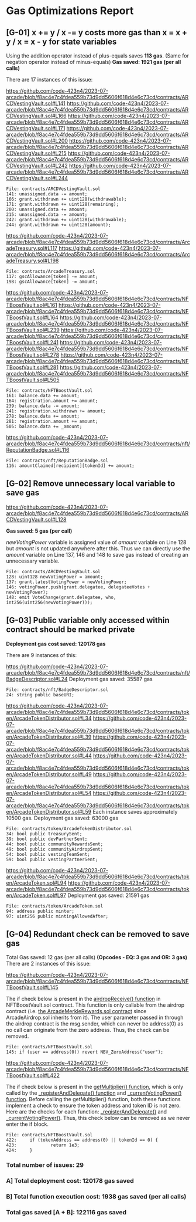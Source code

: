 # Gas Optimizations Report

## [G-01] x += y / x -= y costs more gas than x = x + y / x = x - y for state variables

Using the addition operator instead of plus-equals saves **113 gas**. (Same for negation operator instead of minus-equals)
**Gas saved: 1921 gas (per all calls)** 

There are 17 instances of this issue:

https://github.com/code-423n4/2023-07-arcade/blob/f8ac4e7c4fdea559b73d9dd5606f618d4e6c73cd/contracts/ARCDVestingVault.sol#L141
https://github.com/code-423n4/2023-07-arcade/blob/f8ac4e7c4fdea559b73d9dd5606f618d4e6c73cd/contracts/ARCDVestingVault.sol#L166
https://github.com/code-423n4/2023-07-arcade/blob/f8ac4e7c4fdea559b73d9dd5606f618d4e6c73cd/contracts/ARCDVestingVault.sol#L171
https://github.com/code-423n4/2023-07-arcade/blob/f8ac4e7c4fdea559b73d9dd5606f618d4e6c73cd/contracts/ARCDVestingVault.sol#L200
https://github.com/code-423n4/2023-07-arcade/blob/f8ac4e7c4fdea559b73d9dd5606f618d4e6c73cd/contracts/ARCDVestingVault.sol#L215
https://github.com/code-423n4/2023-07-arcade/blob/f8ac4e7c4fdea559b73d9dd5606f618d4e6c73cd/contracts/ARCDVestingVault.sol#L242
https://github.com/code-423n4/2023-07-arcade/blob/f8ac4e7c4fdea559b73d9dd5606f618d4e6c73cd/contracts/ARCDVestingVault.sol#L244

```solidity
File: contracts/ARCDVestingVault.sol
141: unassigned.data -= amount;
166: grant.withdrawn += uint128(withdrawable);
171: grant.withdrawn += uint128(remaining);
200: unassigned.data += amount;
215: unassigned.data -= amount;
242: grant.withdrawn += uint128(withdrawable);
244: grant.withdrawn += uint128(amount);
```

https://github.com/code-423n4/2023-07-arcade/blob/f8ac4e7c4fdea559b73d9dd5606f618d4e6c73cd/contracts/ArcadeTreasury.sol#L117
https://github.com/code-423n4/2023-07-arcade/blob/f8ac4e7c4fdea559b73d9dd5606f618d4e6c73cd/contracts/ArcadeTreasury.sol#L198

```solidity
File: contracts/ArcadeTreasury.sol
117: gscAllowance[token] -= amount;
198: gscAllowance[token] -= amount;
```

https://github.com/code-423n4/2023-07-arcade/blob/f8ac4e7c4fdea559b73d9dd5606f618d4e6c73cd/contracts/NFTBoostVault.sol#L161
https://github.com/code-423n4/2023-07-arcade/blob/f8ac4e7c4fdea559b73d9dd5606f618d4e6c73cd/contracts/NFTBoostVault.sol#L164
https://github.com/code-423n4/2023-07-arcade/blob/f8ac4e7c4fdea559b73d9dd5606f618d4e6c73cd/contracts/NFTBoostVault.sol#L239
https://github.com/code-423n4/2023-07-arcade/blob/f8ac4e7c4fdea559b73d9dd5606f618d4e6c73cd/contracts/NFTBoostVault.sol#L241
https://github.com/code-423n4/2023-07-arcade/blob/f8ac4e7c4fdea559b73d9dd5606f618d4e6c73cd/contracts/NFTBoostVault.sol#L278
https://github.com/code-423n4/2023-07-arcade/blob/f8ac4e7c4fdea559b73d9dd5606f618d4e6c73cd/contracts/NFTBoostVault.sol#L281
https://github.com/code-423n4/2023-07-arcade/blob/f8ac4e7c4fdea559b73d9dd5606f618d4e6c73cd/contracts/NFTBoostVault.sol#L505

```solidity
File: contracts/NFTBoostVault.sol
161: balance.data += amount;
164: registration.amount += amount;
239: balance.data -= amount;
241: registration.withdrawn += amount;
278: balance.data += amount;
281: registration.amount += amount;
505: balance.data += _amount;
```

https://github.com/code-423n4/2023-07-arcade/blob/f8ac4e7c4fdea559b73d9dd5606f618d4e6c73cd/contracts/nft/ReputationBadge.sol#L116

```solidity
File: contracts/nft/ReputationBadge.sol
116: amountClaimed[recipient][tokenId] += amount;
```

## [G-02] Remove unnecessary local variable to save gas

https://github.com/code-423n4/2023-07-arcade/blob/f8ac4e7c4fdea559b73d9dd5606f618d4e6c73cd/contracts/ARCDVestingVault.sol#L128

**Gas saved: 5 gas (per call)**

*newVotingPower* variable is assigned value of *amount* variable on Line 128 but *amount* is not updated anywhere after this. Thus we can directly use the *amount* variable on Line 137, 146 and 148 to save gas instead of creating an unnecessary variable.
```solidity
File: contracts/ARCDVestingVault.sol
128: uint128 newVotingPower = amount;
137: grant.latestVotingPower = newVotingPower;
146: votingPower.push(grant.delegatee, delegateeVotes + newVotingPower);
148: emit VoteChange(grant.delegatee, who, int256(uint256(newVotingPower)));
```

## [G-03] Public variable only accessed within contract should be marked private 

**Deployment gas cost saved: 120178 gas**

There are 9 instances of this:

https://github.com/code-423n4/2023-07-arcade/blob/f8ac4e7c4fdea559b73d9dd5606f618d4e6c73cd/contracts/nft/BadgeDescriptor.sol#L24
Deployment gas saved: 35587 gas
```solidity
File: contracts/nft/BadgeDescriptor.sol
24: string public baseURI;
```

https://github.com/code-423n4/2023-07-arcade/blob/f8ac4e7c4fdea559b73d9dd5606f618d4e6c73cd/contracts/token/ArcadeTokenDistributor.sol#L34
https://github.com/code-423n4/2023-07-arcade/blob/f8ac4e7c4fdea559b73d9dd5606f618d4e6c73cd/contracts/token/ArcadeTokenDistributor.sol#L39
https://github.com/code-423n4/2023-07-arcade/blob/f8ac4e7c4fdea559b73d9dd5606f618d4e6c73cd/contracts/token/ArcadeTokenDistributor.sol#L44
https://github.com/code-423n4/2023-07-arcade/blob/f8ac4e7c4fdea559b73d9dd5606f618d4e6c73cd/contracts/token/ArcadeTokenDistributor.sol#L49
https://github.com/code-423n4/2023-07-arcade/blob/f8ac4e7c4fdea559b73d9dd5606f618d4e6c73cd/contracts/token/ArcadeTokenDistributor.sol#L54
https://github.com/code-423n4/2023-07-arcade/blob/f8ac4e7c4fdea559b73d9dd5606f618d4e6c73cd/contracts/token/ArcadeTokenDistributor.sol#L59
Each instance saves approximately 10500 gas.
Deployment gas saved: 63000 gas  
```solidity
File: contracts/token/ArcadeTokenDistributor.sol
34: bool public treasurySent;
39: bool public devPartnerSent;
44: bool public communityRewardsSent;
49: bool public communityAirdropSent;
54: bool public vestingTeamSent;
59: bool public vestingPartnerSent;
```

https://github.com/code-423n4/2023-07-arcade/blob/f8ac4e7c4fdea559b73d9dd5606f618d4e6c73cd/contracts/token/ArcadeToken.sol#L94
https://github.com/code-423n4/2023-07-arcade/blob/f8ac4e7c4fdea559b73d9dd5606f618d4e6c73cd/contracts/token/ArcadeToken.sol#L97
Deployment gas saved: 21591 gas
```solidity
File: contracts/token/ArcadeToken.sol
94: address public minter;
97: uint256 public mintingAllowedAfter;
```

## [G-04] Redundant check can be removed to save gas

Total Gas saved: 12 gas (per all calls) **(Opcodes - EQ: 3 gas and OR: 3 gas)**
There are 2 instances of this issue:

https://github.com/code-423n4/2023-07-arcade/blob/f8ac4e7c4fdea559b73d9dd5606f618d4e6c73cd/contracts/NFTBoostVault.sol#L145

The if check below is present in the [airdropReceive() function](https://github.com/code-423n4/2023-07-arcade/blob/f8ac4e7c4fdea559b73d9dd5606f618d4e6c73cd/contracts/NFTBoostVault.sol#L139) in NFTBoostVault.sol contract. This function is only callable from the airdrop contract (i.e. [the ArcadeMerkleRewards.sol contract](https://github.com/code-423n4/2023-07-arcade/blob/f8ac4e7c4fdea559b73d9dd5606f618d4e6c73cd/contracts/libraries/ArcadeMerkleRewards.sol#L88) since ArcadeAirdrop.sol inherits from it). The user parameter passed in through the airdrop contract is the msg.sender, which can never be address(0) as no call can originate from the zero address. Thus, the check can be removed.
```solidity
File: contracts/NFTBoostVault.sol
145: if (user == address(0)) revert NBV_ZeroAddress("user");
```

https://github.com/code-423n4/2023-07-arcade/blob/f8ac4e7c4fdea559b73d9dd5606f618d4e6c73cd/contracts/NFTBoostVault.sol#L422

The if check below is present in the [getMultiplier() function](https://github.com/code-423n4/2023-07-arcade/blob/f8ac4e7c4fdea559b73d9dd5606f618d4e6c73cd/contracts/NFTBoostVault.sol#L418C14-L418C27), which is only called by the [_registerAndDelegate() function](https://github.com/code-423n4/2023-07-arcade/blob/f8ac4e7c4fdea559b73d9dd5606f618d4e6c73cd/contracts/NFTBoostVault.sol#L462) and [_currentVotingPower() function](https://github.com/code-423n4/2023-07-arcade/blob/f8ac4e7c4fdea559b73d9dd5606f618d4e6c73cd/contracts/NFTBoostVault.sol#L627). Before calling the getMultiplier() function, both these functions implement a check to ensure the token address and token ID is not zero. Here are the checks for each function:  [_registerAndDelegate()](https://github.com/code-423n4/2023-07-arcade/blob/f8ac4e7c4fdea559b73d9dd5606f618d4e6c73cd/contracts/NFTBoostVault.sol#L472) and [_currentVotingPower()](https://github.com/code-423n4/2023-07-arcade/blob/f8ac4e7c4fdea559b73d9dd5606f618d4e6c73cd/contracts/NFTBoostVault.sol#L632). Thus, this check below can be removed as we never enter the if block.
```solidity
File: contracts/NFTBoostVault.sol
422:     if (tokenAddress == address(0) || tokenId == 0) {
423:             return 1e3;
424:     }
```

### Total number of issues: 29
### A] Total deployment cost: 120178 gas saved
### B] Total function execution cost: 1938 gas saved (per all calls)
### Total gas saved [A + B]: 122116 gas saved